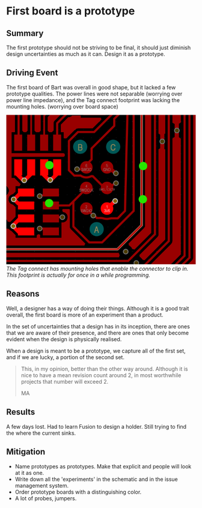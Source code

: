 # First board is a prototype

## Summary 
The first prototype should not be striving to be final, it should just diminish design uncertainties as much as it can. Design it as a prototype.


## Driving Event
The first board of Bart was overall in good shape, but it lacked a few prototype qualities. The power lines were not separable (worrying over power line impedance), and the Tag connect footprint was lacking the mounting holes. (worrying over board space)

![](./attachments/2021-12-27-11-18-59.png)
*The Tag connect has mounting holes that enable the connector to clip in. This footprint is actually for once in a while programming.*



## Reasons
Well, a designer has a way of doing their things. Although it is a good trait overall, 
the first board is more of an experiment than a product. 

In the set of uncertainties that a design has in its inception, there are ones that we are aware
of their presence, and there are ones that only become evident when the design is physically realised. 
 
When a design is meant to be a prototype, we capture all of the first set, and if we are lucky, a portion 
of the second set. 

> This, in my opinion, better than the other way around. Although it is nice to have a 
> mean revision count around 2, in most worthwhile projects that number will exceed 2.
> 
> MA

## Results

A few days lost. Had to learn Fusion to design a holder. Still trying to find the where the current sinks. 

## Mitigation

- Name prototypes as prototypes. Make that explicit and people will look at it as one.
- Write down all the 'experiments' in the schematic and in the issue management system. 
- Order prototype boards with a distinguishing color.
- A lot of probes, jumpers.

